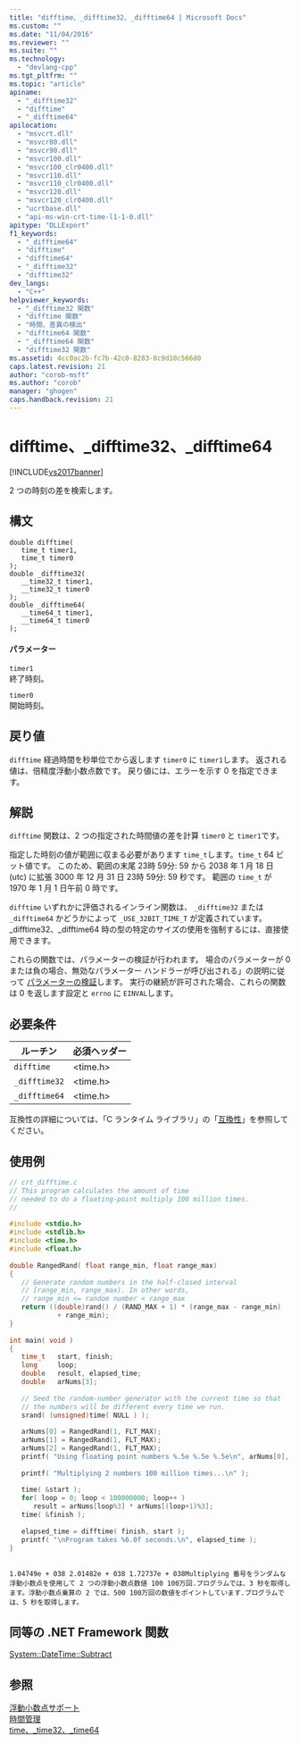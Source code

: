 ```yaml
---
title: "difftime、_difftime32、_difftime64 | Microsoft Docs"
ms.custom: ""
ms.date: "11/04/2016"
ms.reviewer: ""
ms.suite: ""
ms.technology: 
  - "devlang-cpp"
ms.tgt_pltfrm: ""
ms.topic: "article"
apiname: 
  - "_difftime32"
  - "difftime"
  - "_difftime64"
apilocation: 
  - "msvcrt.dll"
  - "msvcr80.dll"
  - "msvcr90.dll"
  - "msvcr100.dll"
  - "msvcr100_clr0400.dll"
  - "msvcr110.dll"
  - "msvcr110_clr0400.dll"
  - "msvcr120.dll"
  - "msvcr120_clr0400.dll"
  - "ucrtbase.dll"
  - "api-ms-win-crt-time-l1-1-0.dll"
apitype: "DLLExport"
f1_keywords: 
  - "_difftime64"
  - "difftime"
  - "difftime64"
  - "_difftime32"
  - "difftime32"
dev_langs: 
  - "C++"
helpviewer_keywords: 
  - "_difftime32 関数"
  - "difftime 関数"
  - "時間、差異の検出"
  - "difftime64 関数"
  - "_difftime64 関数"
  - "difftime32 関数"
ms.assetid: 4cc0ac2b-fc7b-42c0-8283-8c9d10c566d0
caps.latest.revision: 21
author: "corob-msft"
ms.author: "corob"
manager: "ghogen"
caps.handback.revision: 21
---
```

# difftime、_difftime32、_difftime64
[!INCLUDE[vs2017banner](../../assembler/inline/includes/vs2017banner.md)]

2 つの時刻の差を検索します。  
  
## 構文  
  
```  
double difftime(   
   time_t timer1,  
   time_t timer0   
);  
double _difftime32(   
   __time32_t timer1,  
   __time32_t timer0   
);  
double _difftime64(   
   __time64_t timer1,  
   __time64_t timer0   
);  
```  
  
#### パラメーター  
 `timer1`  
 終了時刻。  
  
 `timer0`  
 開始時刻。  
  
## 戻り値  
 `difftime` 経過時間を秒単位でから返します `timer0` に `timer1`します。 返される値は、倍精度浮動小数点数です。 戻り値には、エラーを示す 0 を指定できます。  
  
## 解説  
 `difftime` 関数は、2 つの指定された時間値の差を計算 `timer0` と `timer1`です。  
  
 指定した時刻の値が範囲に収まる必要があります `time_t`します。`time_t` 64 ビット値です。 このため、範囲の末尾 23時 59分: 59 から 2038 年 1 月 18 日 \(utc\) に拡張 3000 年 12 月 31 日 23時 59分: 59 秒です。 範囲の `time_t` が 1970 年 1 月 1 日午前 0 時です。  
  
 `difftime` いずれかに評価されるインライン関数は、 `_difftime32` または `_difftime64` かどうかによって `_USE_32BIT_TIME_T` が定義されています。 \_difftime32、\_difftime64 時の型の特定のサイズの使用を強制するには、直接使用できます。  
  
 これらの関数では、パラメーターの検証が行われます。 場合のパラメーターが 0 または負の場合、無効なパラメーター ハンドラーが呼び出される」の説明に従って [パラメーターの検証](../../c-runtime-library/parameter-validation.md)します。 実行の継続が許可された場合、これらの関数は 0 を返します設定と `errno` に `EINVAL`します。  
  
## 必要条件  
  
|ルーチン|必須ヘッダー|  
|----------|------------|  
|`difftime`|\<time.h\>|  
|`_difftime32`|\<time.h\>|  
|`_difftime64`|\<time.h\>|  
  
 互換性の詳細については、「C ランタイム ライブラリ」の「[互換性](../../c-runtime-library/compatibility.md)」を参照してください。  
  
## 使用例  
  
```cpp  
// crt_difftime.c  
// This program calculates the amount of time  
// needed to do a floating-point multiply 100 million times.  
//  
  
#include <stdio.h>  
#include <stdlib.h>  
#include <time.h>  
#include <float.h>  
  
double RangedRand( float range_min, float range_max)  
{  
   // Generate random numbers in the half-closed interval  
   // [range_min, range_max). In other words,  
   // range_min <= random number < range_max  
   return ((double)rand() / (RAND_MAX + 1) * (range_max - range_min)  
            + range_min);  
}  
  
int main( void )  
{  
   time_t   start, finish;  
   long     loop;  
   double   result, elapsed_time;  
   double   arNums[3];  
  
   // Seed the random-number generator with the current time so that  
   // the numbers will be different every time we run.  
   srand( (unsigned)time( NULL ) );  
  
   arNums[0] = RangedRand(1, FLT_MAX);  
   arNums[1] = RangedRand(1, FLT_MAX);  
   arNums[2] = RangedRand(1, FLT_MAX);  
   printf( "Using floating point numbers %.5e %.5e %.5e\n", arNums[0], arNums[1], arNums[2] );  
  
   printf( "Multiplying 2 numbers 100 million times...\n" );  
  
   time( &start );  
   for( loop = 0; loop < 100000000; loop++ )  
      result = arNums[loop%3] * arNums[(loop+1)%3];   
   time( &finish );  
  
   elapsed_time = difftime( finish, start );  
   printf( "\nProgram takes %6.0f seconds.\n", elapsed_time );  
}  
  
```  
  
```Output  
1.04749e + 038 2.01482e + 038 1.72737e + 038Multiplying 番号をランダムな浮動小数点を使用して 2 つの浮動小数点数値 100 100万回.プログラムでは、3 秒を取得します。浮動小数点乗算の 2 では、500 100万回の数値をポイントしています.プログラムでは、5 秒を取得します。  
```  
  
## 同等の .NET Framework 関数  
 [System::DateTime::Subtract](https://msdn.microsoft.com/en-us/library/system.datetime.subtract.aspx)  
  
## 参照  
 [浮動小数点サポート](../../c-runtime-library/floating-point-support.md)   
 [時間管理](../../c-runtime-library/time-management.md)   
 [time、\_time32、\_time64](../Topic/time,%20_time32,%20_time64.md)